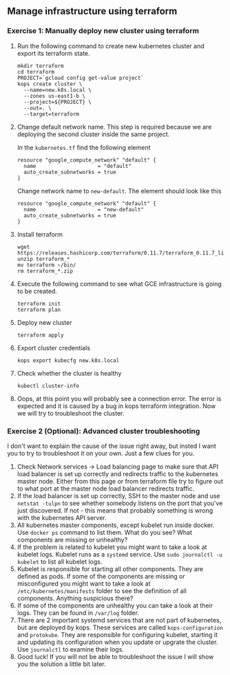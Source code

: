 ## Manage infrastructure using terraform 

### Exercise 1: Manually deploy new cluster using terraform 

1. Run the following command to create new kubernetes cluster and export its terraform state.

    ```
    mkdir terraform
    cd terraform
    PROJECT=`gcloud config get-value project`
    kops create cluster \
      --name=new.k8s.local \
      --zones us-east1-b \
      --project=${PROJECT} \
      --out=. \
      --target=terraform
    ```

1. Change default network name. This step is required because we are deploying the second cluster inside the same project.

    In the `kubernetes.tf` find the following element
    ```
    resource "google_compute_network" "default" {
      name                    = "default"
      auto_create_subnetworks = true
    }
    ```
    Change network name to `new-default`. The element should look like this
    ```
    resource "google_compute_network" "default" {
      name                    = "new-default"
      auto_create_subnetworks = true
    }
    ```

1. Install terraform
    ```
    wget https://releases.hashicorp.com/terraform/0.11.7/terraform_0.11.7_linux_amd64.zip
    unzip terraform_*
    mv terraform ~/bin/
    rm terraform_*.zip
    ```

1. Execute the following command to see what GCE infrastructure is going to be created.
    ```
    terraform init
    terraform plan
    ```

1. Deploy new cluster
    ```
    terraform apply
    ```

1. Export cluster credentials
    ```
    kops export kubecfg new.k8s.local
    ```

1. Check whether the cluster is healthy 
    ```
    kubectl cluster-info
    ```

1. Oops, at this point you will probably see a connection error. The error is expected and it is caused by a bug in kops terraform integration. Now we will try to troubleshoot the cluster.

### Exercise 2 (Optional): Advanced cluster troubleshooting

I don't want to explain the cause of the issue right away, but insted I want you to try to troubleshoot it on your own. Just a few clues for you.

1. Check Network services -> Load balancing page to make sure that API load balancer is set up correctly and redirects traffic to the kubernetes master node. Either from this page or from terraform file try to figure out to what port at the master node load balancer redirects traffic.
1. If the load balancer is set up correctly, SSH to the master node and use `netstat -tulpn` to see whether somebody listens on the port that you've just discovered.  If not - this means that probably something is wrong with the kubernetes API server.
1. All kubernetes master components, except kubelet run inside docker. Use `docker ps` command to list them. What do you see? What components are missing or unhealthy?
1. If the problem is related to kubelet you might want to take a look at kubelet logs. Kubelet runs as a `systemd` service. Use `sudo journalctl -u kubelet` to list all kubelet logs.
1. Kubelet is responsible for starting all other components. They are defined as pods. If some of the components are missing or misconfigured you might want to take a look at `/etc/kubernetes/manifests` folder to see the definition of all components. Anything suspicious there?
1. If some of the components are unhealthy you can take a look at their logs. They can be found in `/var/log` folder.
1. There are 2 important systemd services that are not part of kubernetes, but are deployed by kops. These services are called `kops-configuration` and `protokube`. They are responsible for configuring kubelet, starting it and updating its configuration when you update or upgrate the cluster. Use `journalctl` to examine their logs.
1. Good luck! If you will not be able to troubleshoot the issue I will show you the solution a little bit later.

